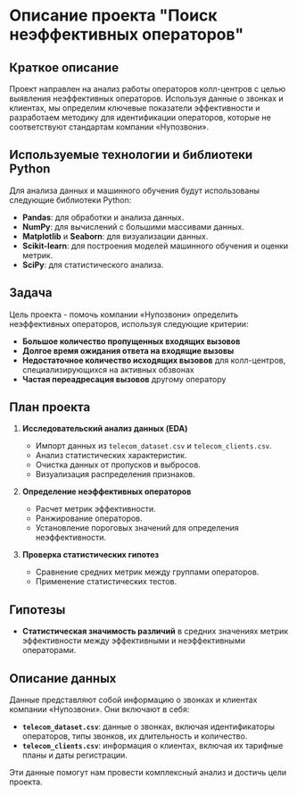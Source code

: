 # Описание проекта "Поиск неэффективных операторов"

## Краткое описание
Проект направлен на анализ работы операторов колл-центров с целью выявления неэффективных операторов. Используя данные о звонках и клиентах, мы определим ключевые показатели эффективности и разработаем методику для идентификации операторов, которые не соответствуют стандартам компании «Нупозвони».

## Используемые технологии и библиотеки Python
Для анализа данных и машинного обучения будут использованы следующие библиотеки Python:
- **Pandas**: для обработки и анализа данных.
- **NumPy**: для вычислений с большими массивами данных.
- **Matplotlib** и **Seaborn**: для визуализации данных.
- **Scikit-learn**: для построения моделей машинного обучения и оценки метрик.
- **SciPy**: для статистического анализа.

## Задача
Цель проекта - помочь компании «Нупозвони» определить неэффективных операторов, используя следующие критерии:
- **Большое количество пропущенных входящих вызовов**
- **Долгое время ожидания ответа на входящие вызовы**
- **Недостаточное количество исходящих вызовов** для колл-центров, специализирующихся на активных обзвонах
- **Частая переадресация вызовов** другому оператору

## План проекта
1. **Исследовательский анализ данных (EDA)**
   - Импорт данных из `telecom_dataset.csv` и `telecom_clients.csv`.
   - Анализ статистических характеристик.
   - Очистка данных от пропусков и выбросов.
   - Визуализация распределения признаков.

2. **Определение неэффективных операторов**
   - Расчет метрик эффективности.
   - Ранжирование операторов.
   - Установление пороговых значений для определения неэффективности.

3. **Проверка статистических гипотез**
   - Сравнение средних метрик между группами операторов.
   - Применение статистических тестов.

## Гипотезы
- **Статистическая значимость различий** в средних значениях метрик эффективности между эффективными и неэффективными операторами.

## Описание данных
Данные представляют собой информацию о звонках и клиентах компании «Нупозвони». Они включают в себя:
- **`telecom_dataset.csv`**: данные о звонках, включая идентификаторы операторов, типы звонков, их длительность и количество.
- **`telecom_clients.csv`**: информация о клиентах, включая их тарифные планы и даты регистрации.

Эти данные помогут нам провести комплексный анализ и достичь цели проекта.